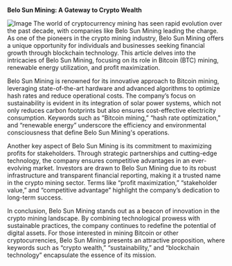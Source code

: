 **Belo Sun Mining: A Gateway to Crypto Wealth**


![Image](https://github.com/user-attachments/assets/31692037-0104-4703-abd1-696b6a7dd41b)
The world of cryptocurrency mining has seen rapid evolution over the past decade, with companies like Belo Sun Mining leading the charge. As one of the pioneers in the crypto mining industry, Belo Sun Mining offers a unique opportunity for individuals and businesses seeking financial growth through blockchain technology. This article delves into the intricacies of Belo Sun Mining, focusing on its role in Bitcoin (BTC) mining, renewable energy utilization, and profit maximization.

Belo Sun Mining is renowned for its innovative approach to Bitcoin mining, leveraging state-of-the-art hardware and advanced algorithms to optimize hash rates and reduce operational costs. The company’s focus on sustainability is evident in its integration of solar power systems, which not only reduces carbon footprints but also ensures cost-effective electricity consumption. Keywords such as “Bitcoin mining,” “hash rate optimization,” and “renewable energy” underscore the efficiency and environmental consciousness that define Belo Sun Mining's operations.

Another key aspect of Belo Sun Mining is its commitment to maximizing profits for stakeholders. Through strategic partnerships and cutting-edge technology, the company ensures competitive advantages in an ever-evolving market. Investors are drawn to Belo Sun Mining due to its robust infrastructure and transparent financial reporting, making it a trusted name in the crypto mining sector. Terms like “profit maximization,” “stakeholder value,” and “competitive advantage” highlight the company’s dedication to long-term success.

In conclusion, Belo Sun Mining stands out as a beacon of innovation in the crypto mining landscape. By combining technological prowess with sustainable practices, the company continues to redefine the potential of digital assets. For those interested in mining Bitcoin or other cryptocurrencies, Belo Sun Mining presents an attractive proposition, where keywords such as “crypto wealth,” “sustainability,” and “blockchain technology” encapsulate the essence of its mission.